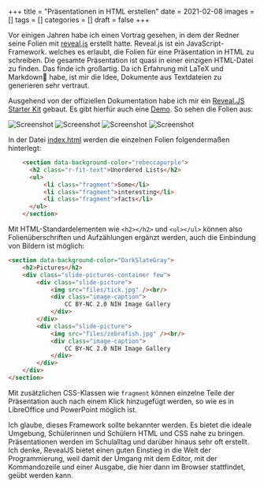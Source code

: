 +++
title = "Präsentationen in HTML erstellen"
date = 2021-02-08
images = []
tags = []
categories = []
draft = false
+++

Vor einigen Jahren habe ich einen Vortrag gesehen, in dem der Redner seine Folien mit [reveal.js](https://revealjs.com/) erstellt hatte. Reveal.js ist ein JavaScript-Framework. welches es erlaubt, die Folien für eine Präsentation in HTML zu schreiben. Die gesamte Präsentation ist quasi in einer einzigen HTML-Datei zu finden. Das finde ich großartig. Da ich Erfahrung mit LaTeX und Markdown habe, ist mir die Idee, Dokumente aus Textdateien zu generieren sehr vertraut.

Ausgehend von der offiziellen Dokumentation habe ich mir ein [Reveal.JS Starter Kit](https://gitlab.com/ntj/my-reveal) gebaut. Es gibt hierfür auch eine [Demo](https://ntj.gitlab.io/my-reveal/). So sehen die Folien aus:

![Screenshot](/img/reveal0.png)
![Screenshot](/img/reveal1.png)
![Screenshot](/img/reveal3.png)
![Screenshot](/img/reveal2.png)

In der Datei [index.html](https://gitlab.com/ntj/my-reveal/-/blob/master/public/index.html) werden die einzelnen Folien folgendermaßen hinterlegt:

```html
    <section data-background-color="rebeccapurple">
      <h2 class="r-fit-text">Unordered Lists</h2>
      <ul>
          <li class="fragment">Some</li>
          <li class="fragment">interesting</li>
          <li class="fragment">facts</li>
      </ul>
    </section>
```
Mit HTML-Standardelementen wie `<h2></h2>` und `<ul></ul>` können also Folienüberschriften und
Aufzählungen ergänzt werden, auch die Einbindung von Bildern ist möglich:

```html
<section data-background-color="DarkSlateGray">
    <h2>Pictures</h2>
    <div class="slide-pictures-container few">
        <div class="slide-picture">
            <img src="files/tick.jpg" /><br/>
            <div class="image-caption">
                CC BY-NC 2.0 NIH Image Gallery
            </div>
        </div>
        <div class="slide-picture">
            <img src="files/zebrafish.jpg" /><br/>
            <div class="image-caption">
                CC BY-NC 2.0 NIH Image Gallery
            </div>
        </div>
    </div>
</section>
```
Mit zusätzlichen CSS-Klassen wie `fragment` können einzelne Teile der Präsentation auch nach
einem Klick hinzugefügt werden, so wie es in LibreOffice und PowerPoint möglich ist.

Ich glaube, dieses Framework sollte bekannter werden. Es bietet die ideale Umgebung, Schülerinnen und Schülern HTML und CSS nahe zu bringen. Präsentationen werden im Schulalltag und darüber hinaus sehr oft erstellt. Ich denke, RevealJS bietet einen guten Einstieg in die Welt der Programmierung, weil damit der Umgang mit dem Editor, mit der Kommandozeile und einer Ausgabe, die hier dann im Browser stattfindet, geübt werden kann.

